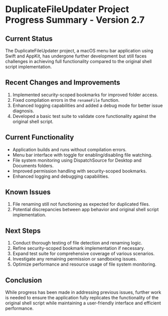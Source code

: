 # DuplicateFileUpdater Project Progress Summary - Version 2.7

## Current Status
The DuplicateFileUpdater project, a macOS menu bar application using Swift and AppKit, has undergone further development but still faces challenges in achieving full functionality compared to the original shell script implementation.

## Recent Changes and Improvements
1. Implemented security-scoped bookmarks for improved folder access.
2. Fixed compilation errors in the `renameFile` function.
3. Enhanced logging capabilities and added a debug mode for better issue diagnosis.
4. Developed a basic test suite to validate core functionality against the original shell script.

## Current Functionality
- Application builds and runs without compilation errors.
- Menu bar interface with toggle for enabling/disabling file watching.
- File system monitoring using DispatchSource for Desktop and Documents folders.
- Improved permission handling with security-scoped bookmarks.
- Enhanced logging and debugging capabilities.

## Known Issues
1. File renaming still not functioning as expected for duplicated files.
2. Potential discrepancies between app behavior and original shell script implementation.

## Next Steps
1. Conduct thorough testing of file detection and renaming logic.
2. Refine security-scoped bookmark implementation if necessary.
3. Expand test suite for comprehensive coverage of various scenarios.
4. Investigate any remaining permission or sandboxing issues.
5. Optimize performance and resource usage of file system monitoring.

## Conclusion
While progress has been made in addressing previous issues, further work is needed to ensure the application fully replicates the functionality of the original shell script while maintaining a user-friendly interface and efficient performance.